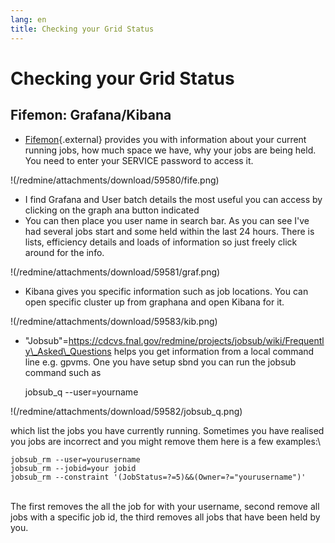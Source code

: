 ```yaml
---
lang: en
title: Checking your Grid Status
---
```




Checking your Grid Status
======================================================================



Fifemon: Grafana/Kibana
----------------------------------------------------------------

-   [Fifemon](https://fifemon.fnal.gov/){.external} provides you with
    information about your current running jobs, how much space we have,
    why your jobs are being held. You need to enter your SERVICE
    password to access it.

!(/redmine/attachments/download/59580/fife.png)

-   I find Grafana and User batch details the most useful you can access
    by clicking on the graph ana button indicated
-   You can then place you user name in search bar. As you can see I\'ve
    had several jobs start and some held within the last 24 hours. There
    is lists, efficiency details and loads of information so just freely
    click around for the info.

!(/redmine/attachments/download/59581/graf.png)

-   Kibana gives you specific information such as job locations. You can
    open specific cluster up from graphana and open Kibana for it.

!(/redmine/attachments/download/59583/kib.png)

-   \"Jobsub\"=https://cdcvs.fnal.gov/redmine/projects/jobsub/wiki/Frequently\_Asked\_Questions
    helps you get information from a local command line e.g. gpvms. One
    you have setup sbnd you can run the jobsub command such as


    jobsub_q --user=yourname 

!(/redmine/attachments/download/59582/jobsub_q.png)

which list the jobs you have currently running. Sometimes you have
realised you jobs are incorrect and you might remove them here is a few
examples:\

    jobsub_rm --user=yourusername
    jobsub_rm --jobid=your jobid 
    jobsub_rm --constraint '(JobStatus=?=5)&&(Owner=?="yourusername")' 

\
The first removes the all the job for with your username, second remove
all jobs with a specific job id, the third removes all jobs that have
been held by you.
